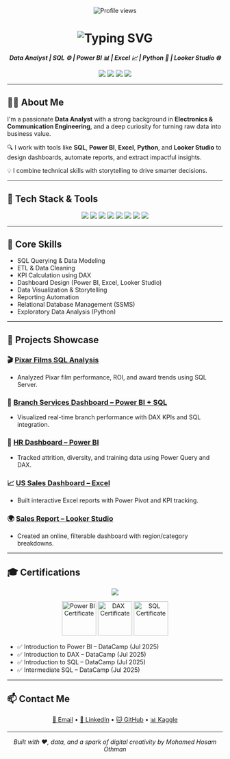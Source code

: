 <p align="center">
  <img src="https://komarev.com/ghpvc/?username=mohamedhosam4&style=for-the-badge&color=blue" alt="Profile views" />
</p>

<h1 align="center">
  <img src="https://readme-typing-svg.demolab.com?font=Fira+Code&size=28&pause=1000&color=F7D900&center=true&vCenter=true&width=600&lines=✨+Mohamed+Hosam+Othman+✨" alt="Typing SVG" />
</h1>

<p align="center">
  <b><i>Data Analyst | SQL ⚙️ | Power BI 📊 | Excel 📈 | Python 🐍 | Looker Studio 🌐</i></b>
</p>

<p align="center">
  <a href="mailto:mohamedhosamothman@gmail.com"><img src="https://img.shields.io/badge/Gmail-EA4335?style=for-the-badge&logo=gmail&logoColor=white" /></a>
  <a href="https://www.linkedin.com/in/mohamed-hosam-analyst/"><img src="https://img.shields.io/badge/LinkedIn-0A66C2?style=for-the-badge&logo=linkedin&logoColor=white" /></a>
  <a href="https://github.com/mohamedhosamothman"><img src="https://img.shields.io/badge/GitHub-181717?style=for-the-badge&logo=github&logoColor=white" /></a>
  <a href="https://kaggle.com/mohamedhosamothman"><img src="https://img.shields.io/badge/Kaggle-20BEFF?style=for-the-badge&logo=kaggle&logoColor=white" /></a>
</p>

---

## 👨‍💻 About Me

I'm a passionate **Data Analyst** with a strong background in **Electronics & Communication Engineering**, and a deep curiosity for turning raw data into business value.

🔍 I work with tools like **SQL**, **Power BI**, **Excel**, **Python**, and **Looker Studio** to design dashboards, automate reports, and extract impactful insights.

💡 I combine technical skills with storytelling to drive smarter decisions.

---

## 🧰 Tech Stack & Tools

<p align="center">
  <img src="https://img.shields.io/badge/SQL%20Server-CC2927?style=for-the-badge&logo=microsoftsqlserver&logoColor=white" />
  <img src="https://img.shields.io/badge/SSMS-%F0%9F%94%A5%20Studio%20Pro-CC2927?style=for-the-badge&logo=microsoftsqlserver&logoColor=white" />
  <img src="https://img.shields.io/badge/Excel-217346?style=for-the-badge&logo=microsoft-excel&logoColor=white" />
  <img src="https://img.shields.io/badge/Power%20BI-F2C811?style=for-the-badge&logo=powerbi&logoColor=black" />
  <img src="https://img.shields.io/badge/Python-3776AB?style=for-the-badge&logo=python&logoColor=white" />
  <img src="https://img.shields.io/badge/Looker%20Studio-4285F4?style=for-the-badge&logo=googleanalytics&logoColor=white" />
  <img src="https://img.shields.io/badge/Pandas-150458?style=for-the-badge&logo=pandas&logoColor=white" />
  <img src="https://img.shields.io/badge/DAX-3582C4?style=for-the-badge&logo=powerbi&logoColor=white" />
</p>

---

## 📌 Core Skills

- SQL Querying & Data Modeling  
- ETL & Data Cleaning  
- KPI Calculation using DAX  
- Dashboard Design (Power BI, Excel, Looker Studio)  
- Data Visualization & Storytelling  
- Reporting Automation  
- Relational Database Management (SSMS)  
- Exploratory Data Analysis (Python)

---

## 🚀 Projects Showcase

### 🎬 [Pixar Films SQL Analysis](https://github.com/mohamedhosamothman/Pixar-Films-SQL-Analysis)
- Analyzed Pixar film performance, ROI, and award trends using SQL Server.

### 🏢 [Branch Services Dashboard – Power BI + SQL](https://github.com/mohamedhosamothman/Branch-Services-Dashboard-Sql-Power-Bi)
- Visualized real-time branch performance with DAX KPIs and SQL integration.

### 👥 [HR Dashboard – Power BI](https://github.com/mohamedhosamothman/HR-Dashboard-in-Power-BI)
- Tracked attrition, diversity, and training data using Power Query and DAX.

### 📈 [US Sales Dashboard – Excel](https://github.com/mohamedhosamothman/Excel_Sales_Dashboard_USA_2014-2017)
- Built interactive Excel reports with Power Pivot and KPI tracking.

### 🌍 [Sales Report – Looker Studio](https://lookerstudio.google.com/reporting/7fc077a8-9d61-4102-88df-f5c24e98eea2)
- Created an online, filterable dashboard with region/category breakdowns.

---

## 🎓 Certifications

<p align="center">
  <img src="https://img.shields.io/badge/DataCamp-0076CE?style=for-the-badge&logo=datacamp&logoColor=white" />
</p>

<p align="center">
  <img src="https://cdn-icons-png.flaticon.com/512/3135/3135715.png" width="80" title="Power BI Certificate" />
  <img src="https://cdn-icons-png.flaticon.com/512/2165/2165067.png" width="80" title="DAX Certificate" />
  <img src="https://cdn-icons-png.flaticon.com/512/3135/3135792.png" width="80" title="SQL Certificate" />
</p>

- ✅ Introduction to Power BI – DataCamp (Jul 2025)  
- ✅ Introduction to DAX – DataCamp (Jul 2025)  
- ✅ Introduction to SQL – DataCamp (Jul 2025)  
- ✅ Intermediate SQL – DataCamp (Jul 2025)

---

## 📫 Contact Me

<p align="center">
  <a href="mailto:mohamedhosamothman@gmail.com">📧 Email</a> • 
  <a href="https://www.linkedin.com/in/mohamed-hosam-analyst/">🔗 LinkedIn</a> • 
  <a href="https://github.com/mohamedhosamothman">🐱 GitHub</a> • 
  <a href="https://kaggle.com/mohamedhosamothman">📊 Kaggle</a>
</p>

---

<p align="center"><i>Built with ❤️, data, and a spark of digital creativity by Mohamed Hosam Othman</i></p>
